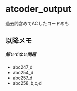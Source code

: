 # atcoder_output
過去問含めてACしたコードめも

## 以降メモ
##### 解いてない問題
* abc247_d
* abc254_d
* abc257_d
* abc258_b,c,d